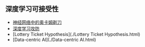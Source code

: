 ## 深度学习可接受性

- [神经网络中的奥卡姆剃刀](./神经网络中的奥卡姆剃刀.html) 
- [深度学习攻防](./深度学习攻防.html) 
- [Lottery Ticket Hypothesis](./Lottery Ticket Hypothesis.html) 
- [Data-centric AI](./Data-centric AI.html) 
